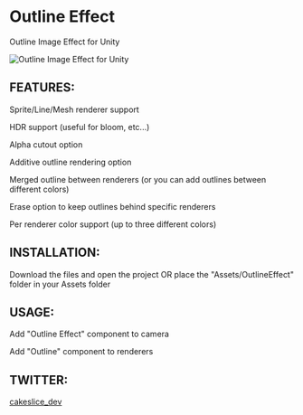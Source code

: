 Outline Effect
======================
Outline Image Effect for Unity

![](http://i.imgur.com/Wsg7K0t.png "Outline Image Effect for Unity")

FEATURES:
------------
Sprite/Line/Mesh renderer support

HDR support (useful for bloom, etc...)

Alpha cutout option

Additive outline rendering option

Merged outline between renderers (or you can add outlines between different colors)

Erase option to keep outlines behind specific renderers

Per renderer color support (up to three different colors)

INSTALLATION:
------------
Download the files and open the project OR place the "Assets/OutlineEffect" folder in your Assets folder

USAGE:
------------
Add "Outline Effect" component to camera

Add "Outline" component to renderers

TWITTER:
------------
[cakeslice_dev](https://twitter.com/cakeslice_dev)

